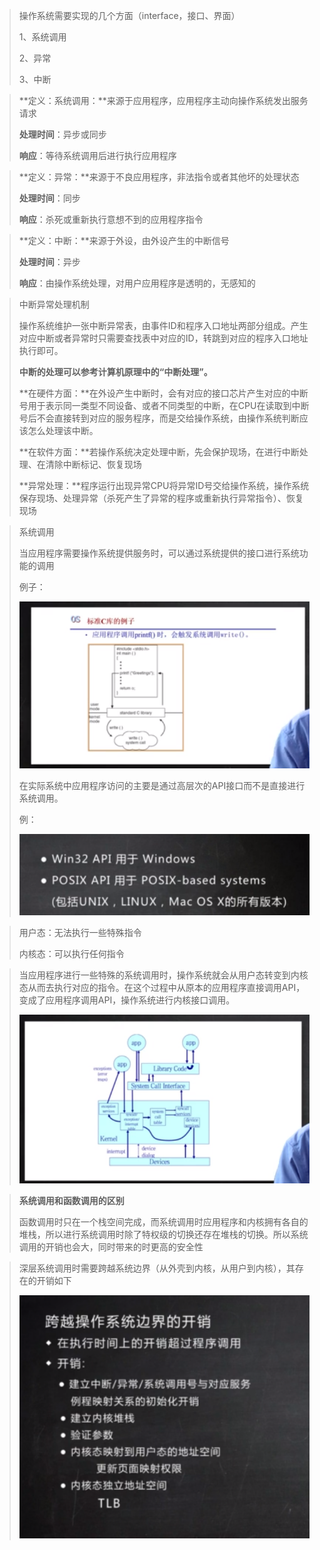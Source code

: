 > 操作系统需要实现的几个方面（interface，接口、界面）
>
> 1、系统调用
>
> 2、异常
>
> 3、中断

> **定义：系统调用：**来源于应用程序，应用程序主动向操作系统发出服务请求
>
> **处理时间**：异步或同步
>
> **响应**：等待系统调用后进行执行应用程序

> **定义：异常：**来源于不良应用程序，非法指令或者其他坏的处理状态
>
> **处理时间**：同步
>
> **响应**：杀死或重新执行意想不到的应用程序指令

> **定义：中断：**来源于外设，由外设产生的中断信号
>
> **处理时间**：异步
>
> **响应**：由操作系统处理，对用户应用程序是透明的，无感知的

> 中断异常处理机制
>
> 操作系统维护一张中断异常表，由事件ID和程序入口地址两部分组成。产生对应中断或者异常时只需要查找表中对应的ID，转跳到对应的程序入口地址执行即可。
>
> **中断的处理可以参考计算机原理中的“中断处理”。**
>
> **在硬件方面：**在外设产生中断时，会有对应的接口芯片产生对应的中断号用于表示同一类型不同设备、或者不同类型的中断，在CPU在读取到中断号后不会直接转到对应的服务程序，而是交给操作系统，由操作系统判断应该怎么处理该中断。
>
> **在软件方面：**若操作系统决定处理中断，先会保护现场，在进行中断处理、在清除中断标记、恢复现场
>
> 
>
> **异常处理：**程序运行出现异常CPU将异常ID号交给操作系统，操作系统保存现场、处理异常（杀死产生了异常的程序或重新执行异常指令）、恢复现场

> 系统调用
>
> 当应用程序需要操作系统提供服务时，可以通过系统提供的接口进行系统功能的调用
>
> 例子：
>
> ![image-20210202141310006](image\image-20210202141310006.png)
>
> 在实际系统中应用程序访问的主要是通过高层次的API接口而不是直接进行系统调用。
>
> 例：
>
> ![image-20210202141809017](image\image-20210202141809017.png)

> 用户态：无法执行一些特殊指令
>
> 内核态：可以执行任何指令

> 当应用程序进行一些特殊的系统调用时，操作系统就会从用户态转变到内核态从而去执行对应的指令。在这个过程中从原本的应用程序直接调用API，变成了应用程序调用API，操作系统进行内核接口调用。
>
> ![image-20210202143251650](image\image-20210202143251650.png)

> **系统调用和函数调用的区别**
>
> 函数调用时只在一个栈空间完成，而系统调用时应用程序和内核拥有各自的堆栈，所以进行系统调用时除了特权级的切换还存在堆栈的切换。所以系统调用的开销也会大，同时带来的时更高的安全性

> 深层系统调用时需要跨越系统边界（从外壳到内核，从用户到内核），其存在的开销如下
>
> ![image-20210202143859645](image\image-20210202143859645.png)